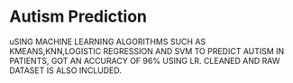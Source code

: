 # Autism Prediction
uSING MACHINE LEARNING ALGORITHMS SUCH AS KMEANS,KNN,LOGISTIC REGRESSION AND SVM TO PREDICT AUTISM IN PATIENTS, GOT AN ACCURACY OF 96% USING LR.
CLEANED AND RAW DATASET IS ALSO INCLUDED.
